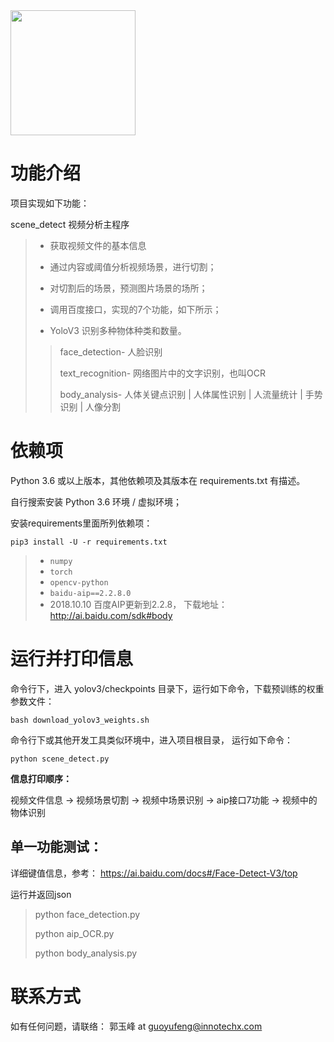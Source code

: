 <img src="" width="200">  

# 功能介绍

项目实现如下功能：

 scene_detect 视频分析主程序

> * 获取视频文件的基本信息
>
> * 通过内容或阈值分析视频场景，进行切割；
> 
> * 对切割后的场景，预测图片场景的场所；
>
> * 调用百度接口，实现的7个功能，如下所示；
>
> * YoloV3 识别多种物体种类和数量。
>
> >  face_detection- 人脸识别
> >
> >  text_recognition- 网络图片中的文字识别，也叫OCR
> >
> >  body_analysis- 人体关键点识别 | 人体属性识别  | 人流量统计  | 手势识别 | 人像分割
                  



# 依赖项

Python 3.6 或以上版本，其他依赖项及其版本在 requirements.txt 有描述。

自行搜索安装 Python 3.6 环境 / 虚拟环境；

安装requirements里面所列依赖项：

 `pip3 install -U -r requirements.txt`

> - `numpy`
> - `torch`
> - `opencv-python`
> - `baidu-aip==2.2.8.0` 
> - 2018.10.10 百度AIP更新到2.2.8， 下载地址：http://ai.baidu.com/sdk#body


# 运行并打印信息

命令行下，进入 yolov3/checkpoints 目录下，运行如下命令，下载预训练的权重参数文件：

`bash download_yolov3_weights.sh`


命令行下或其他开发工具类似环境中，进入项目根目录， 运行如下命令：

`python scene_detect.py`

**信息打印顺序：**

视频文件信息  ->  视频场景切割 -> 视频中场景识别 -> aip接口7功能 -> 视频中的物体识别


## 单一功能测试：

详细键值信息，参考： https://ai.baidu.com/docs#/Face-Detect-V3/top

运行并返回json

>  python face_detection.py
>
>  python aip_OCR.py
>
>  python body_analysis.py


# 联系方式

如有任何问题，请联络： 郭玉峰 at guoyufeng@innotechx.com

